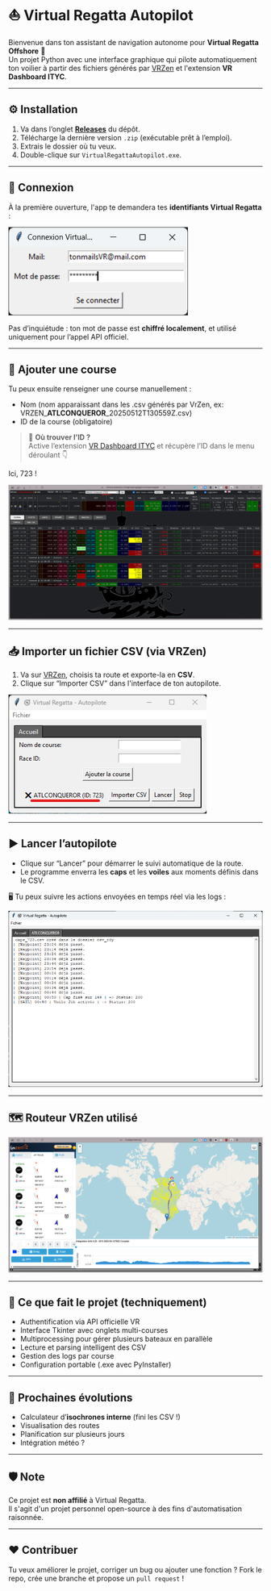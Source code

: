 # ⛵ Virtual Regatta Autopilot

Bienvenue dans ton assistant de navigation autonome pour **Virtual Regatta Offshore** 🧭  
Un projet Python avec une interface graphique qui pilote automatiquement ton voilier à partir des fichiers générés par [VRZen](https://routage.vrzen.org/) et l'extension **VR Dashboard ITYC**.

---

## ⚙️ Installation

1. Va dans l’onglet **[Releases](https://github.com/Jude-A/virtual-regatta-autopilot/releases)** du dépôt.
2. Télécharge la dernière version `.zip` (exécutable prêt à l’emploi).
3. Extrais le dossier où tu veux.
4. Double-clique sur `VirtualRegattaAutopilot.exe`.

---

## 🔐 Connexion

À la première ouverture, l'app te demandera tes **identifiants Virtual Regatta** :

![Connexion](assets/login.png)

Pas d’inquiétude : ton mot de passe est **chiffré localement**, et utilisé uniquement pour l’appel API officiel.

---

## 🏁 Ajouter une course

Tu peux ensuite renseigner une course manuellement :  
- Nom (nom apparaissant dans les .csv générés par VrZen, ex: VRZEN_**ATLCONQUEROR**_20250512T130559Z.csv)
- ID de la course (obligatoire)

> 📌 **Où trouver l’ID ?**  
> Active l’extension [VR Dashboard ITYC](https://chromewebstore.google.com/detail/vr-dashboard-ityc/mhgineegmgpjljjpmocmnlaonmegjkdg) et récupère l’ID dans le menu déroulant 👇

Ici, 723 !

![Choix d’une course dans ITYC](assets/course-id-ityc.png)

---

## 📥 Importer un fichier CSV (via VRZen)

1. Va sur [VRZen](https://routage.vrzen.org), choisis ta route et exporte-la en **CSV**.
2. Clique sur “Importer CSV” dans l'interface de ton autopilote.

![Exemple de CSV importé](assets/import-csv.png)

---

## ▶️ Lancer l’autopilote

- Clique sur “Lancer” pour démarrer le suivi automatique de la route.
- Le programme enverra les **caps** et les **voiles** aux moments définis dans le CSV.

🖥️ Tu peux suivre les actions envoyées en temps réel via les logs :

![Logs dans l'interface](assets/logs.png)

---

## 🗺️ Routeur VRZen utilisé

![Carte de route VRZen](assets/vrzen-map.png)

---

## 🧠 Ce que fait le projet (techniquement)

- Authentification via API officielle VR
- Interface Tkinter avec onglets multi-courses
- Multiprocessing pour gérer plusieurs bateaux en parallèle
- Lecture et parsing intelligent des CSV
- Gestion des logs par course
- Configuration portable (.exe avec PyInstaller)

---

## 🚧 Prochaines évolutions

- Calculateur d’**isochrones interne** (fini les CSV !)
- Visualisation des routes
- Planification sur plusieurs jours
- Intégration météo ?

---

## 🛡️ Note

Ce projet est **non affilié** à Virtual Regatta.  
Il s'agit d'un projet personnel open-source à des fins d'automatisation raisonnée.

---

## ❤️ Contribuer

Tu veux améliorer le projet, corriger un bug ou ajouter une fonction ? Fork le repo, crée une branche et propose un `pull request` !

